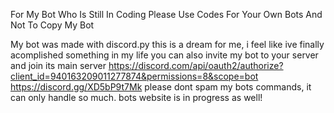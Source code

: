 For My Bot Who Is Still In Coding
Please Use Codes For Your Own Bots And Not To Copy My Bot

My bot was made with discord.py
this is a dream for me, i feel like ive finally acomplished something in my life
you can also invite my bot to your server and join its main server
https://discord.com/api/oauth2/authorize?client_id=940163209011277874&permissions=8&scope=bot
https://discord.gg/XD5bP9t7Mk
please dont spam my bots commands, it can only handle so much.
bots website is in progress as well!
